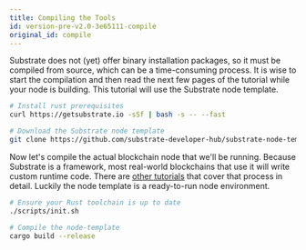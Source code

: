 ```yaml
---
title: Compiling the Tools
id: version-pre-v2.0-3e65111-compile
original_id: compile
---
```


Substrate does not (yet) offer binary installation packages, so it must be compiled from source, which can be a time-consuming process. It is wise to start the compilation and then read the next few pages of the tutorial while your node is building. This tutorial will use the Substrate node template.

```bash
# Install rust prerequisites
curl https://getsubstrate.io -sSf | bash -s -- --fast

# Download the Substrate node template
git clone https://github.com/substrate-developer-hub/substrate-node-template.git
```


Now let's compile the actual blockchain node that we'll be running. Because Substrate is a framework, most real-world blockchains that use it will write custom runtime code. There are [other tutorials](/tutorials) that cover that process in detail. Luckily the node template is a ready-to-run node environment.

```bash
# Ensure your Rust toolchain is up to date
./scripts/init.sh

# Compile the node-template
cargo build --release
```
